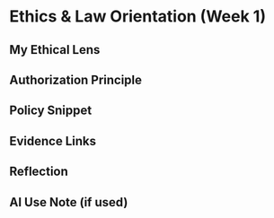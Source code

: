 # Ethics & Law Orientation (Week 1)

## My Ethical Lens
<!-- 3–4 sentences -->

## Authorization Principle
<!-- 2–3 sentences: one-sentence definition + concrete campus example -->

## Policy Snippet
<!-- paste your AUP/Authorization paragraph -->

## Evidence Links
<!-- add any diagrams -->

## Reflection
<!-- 3–4 sentences: what you'd refine next; stakeholder impacts -->

## AI Use Note (if used)
<!-- tool, prompt(s), and edits you made -->
